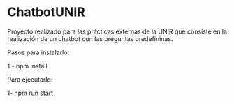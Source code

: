 # ChatbotUNIR

Proyecto realizado para las prácticas externas de la UNIR que consiste en la realización de un chatbot con las preguntas predefininas.

Pasos para instalarlo:

1 - npm install

Para ejecutarlo:

1- npm run start
